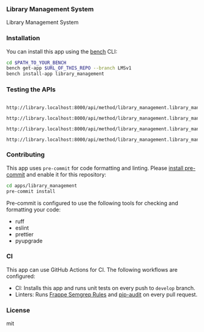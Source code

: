 ### Library Management System

Library Management System

### Installation

You can install this app using the [bench](https://github.com/AndrewRomany383/Frappe-Library-management-app) CLI:

```bash
cd $PATH_TO_YOUR_BENCH
bench get-app $URL_OF_THIS_REPO --branch LMSv1
bench install-app library_management
```

### Testing the APIs
```make get request for those four endpoints

http://library.localhost:8000/api/method/library_management.library_management_system.doctype.article.api.get_all_articles_by_specific_fields_by_orm

http://library.localhost:8000/api/method/library_management.library_management_system.doctype.article.api.get_all_articles_by_all_fields_by_orm

http://library.localhost:8000/api/method/library_management.library_management_system.doctype.article.api.get_all_articles_by_specific_fields_by_sql

http://library.localhost:8000/api/method/library_management.library_management_system.doctype.article.api.get_all_articles_by_all_fields_by_sql
```

### Contributing

This app uses `pre-commit` for code formatting and linting. Please [install pre-commit](https://pre-commit.com/#installation) and enable it for this repository:

```bash
cd apps/library_management
pre-commit install
```

Pre-commit is configured to use the following tools for checking and formatting your code:

- ruff
- eslint
- prettier
- pyupgrade

### CI

This app can use GitHub Actions for CI. The following workflows are configured:

- CI: Installs this app and runs unit tests on every push to `develop` branch.
- Linters: Runs [Frappe Semgrep Rules](https://github.com/frappe/semgrep-rules) and [pip-audit](https://pypi.org/project/pip-audit/) on every pull request.


### License

mit
